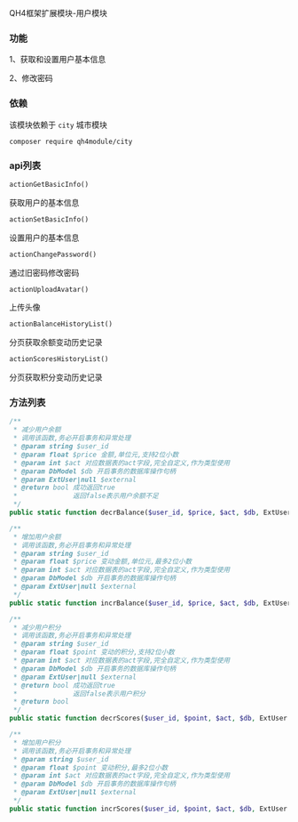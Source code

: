 QH4框架扩展模块-用户模块

### 功能
1、获取和设置用户基本信息

2、修改密码

### 依赖
该模块依赖于 `city` 城市模块
```
composer require qh4module/city
```

### api列表
```php
actionGetBasicInfo()
```
获取用户的基本信息

```php
actionSetBasicInfo()
```
设置用户的基本信息

```php
actionChangePassword()
```
通过旧密码修改密码

```php
actionUploadAvatar()
```
上传头像

```php
actionBalanceHistoryList()
```
分页获取余额变动历史记录

```php
actionScoresHistoryList()
```
分页获取积分变动历史记录


### 方法列表
```php
/**
 * 减少用户余额
 * 调用该函数,务必开启事务和异常处理
 * @param string $user_id
 * @param float $price 金额,单位元,支持2位小数
 * @param int $act 对应数据表的act字段,完全自定义,作为类型使用
 * @param DbModel $db 开启事务的数据库操作句柄
 * @param ExtUser|null $external
 * @return bool 成功返回true
 *              返回false表示用户余额不足
 */
public static function decrBalance($user_id, $price, $act, $db, ExtUser $external = null)
```

```php
/**
 * 增加用户余额
 * 调用该函数,务必开启事务和异常处理
 * @param string $user_id
 * @param float $price 变动金额,单位元,最多2位小数
 * @param int $act 对应数据表的act字段,完全自定义,作为类型使用
 * @param DbModel $db 开启事务的数据库操作句柄
 * @param ExtUser|null $external
 */
public static function incrBalance($user_id, $price, $act, $db, ExtUser $external = null)
```

```php
/**
 * 减少用户积分
 * 调用该函数,务必开启事务和异常处理
 * @param string $user_id
 * @param float $point 变动的积分,支持2位小数
 * @param int $act 对应数据表的act字段,完全自定义,作为类型使用
 * @param DbModel $db 开启事务的数据库操作句柄
 * @param ExtUser|null $external
 * @return bool 成功返回true
 *              返回false表示用户积分
 * @return bool
 */
public static function decrScores($user_id, $point, $act, $db, ExtUser $external = null)
```

```php
/**
 * 增加用户积分
 * 调用该函数,务必开启事务和异常处理
 * @param string $user_id
 * @param float $point 变动积分,最多2位小数
 * @param int $act 对应数据表的act字段,完全自定义,作为类型使用
 * @param DbModel $db 开启事务的数据库操作句柄
 * @param ExtUser|null $external
 */
public static function incrScores($user_id, $point, $act, $db, ExtUser $external = null)
```